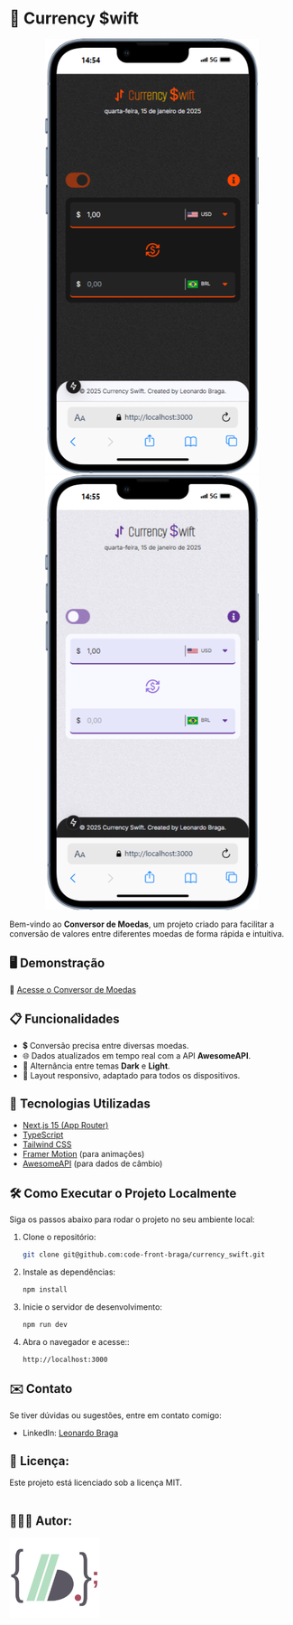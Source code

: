 # 💱 Currency $wift

<div style="text-align: center">
<img src='/public/dark_screen.png' alt='Print do Projeto Modo Dark' />
<img src='/public/light_screen.png' alt='Print do Projeto Modo Light' />
</div>

Bem-vindo ao **Conversor de Moedas**, um projeto criado para facilitar a conversão de valores entre diferentes moedas de forma rápida e intuitiva.

## 🖥️ Demonstração

🔗 [Acesse o Conversor de Moedas](https://currency-swift-chi.vercel.app)

## 📋 Funcionalidades

- 💲 Conversão precisa entre diversas moedas.
- 🌐 Dados atualizados em tempo real com a API **AwesomeAPI**.
- 🌙 Alternância entre temas **Dark** e **Light**.
- 📱 Layout responsivo, adaptado para todos os dispositivos.

## 🚀 Tecnologias Utilizadas

- [Next.js 15 (App Router)](https://nextjs.org/)
- [TypeScript](https://www.typescriptlang.org/)
- [Tailwind CSS](https://tailwindcss.com/)
- [Framer Motion](https://www.framer.com/motion/) (para animações)
- [AwesomeAPI](https://docs.awesomeapi.com.br/) (para dados de câmbio)

## 🛠️ Como Executar o Projeto Localmente

Siga os passos abaixo para rodar o projeto no seu ambiente local:

1. Clone o repositório:

   ```bash
   git clone git@github.com:code-front-braga/currency_swift.git
   ```

2. Instale as dependências:

   ```bash
   npm install
   ```

3. Inicie o servidor de desenvolvimento:

   ```bash
   npm run dev
   ```

4. Abra o navegador e acesse::
   ```bash
   http://localhost:3000
   ```

## ✉️ Contato

Se tiver dúvidas ou sugestões, entre em contato comigo:

- LinkedIn: [Leonardo Braga](https://www.linkedin.com/in/leonardo-braga-8b7856216/)

## 📝 Licença:

Este projeto está licenciado sob a licença MIT.
<br>
<br>

## 🧑🏻‍💻 Autor:

<a href="https://github.com/code-front-braga" style="text-align: justify;">
<img src="/public/Ab_4.svg" alt="Logo" style="width: 160px;">
</a>
